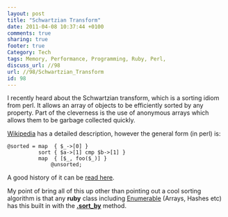 ```yaml
---
layout: post
title: "Schwartzian Transform"
date: 2011-04-08 10:37:44 +0100 
comments: true
sharing: true
footer: true
Category: Tech
tags: Memory, Performance, Programming, Ruby, Perl,
discuss_url: //98
url: //98/Schwartzian_Transform
id: 98
---
```

I recently heard about the Schwartzian transform, which is a sorting idiom from perl. It allows an array of objects to be efficiently sorted by any property. Part of the cleverness is the use of anonymous arrays which allows them to be garbage collected quickly. 

[Wikipedia][] has a detailed description, however the general form (in perl) is:

    @sorted = map  { $_->[0] }
              sort { $a->[1] cmp $b->[1] }
              map  { [$_, foo($_)] }
                  @unsorted;

A good history of it can be [read here][history].

My point of bring all of this up other than pointing out a cool sorting algorithm is that any <strong>ruby</strong> class including [Enumerable][] (Arrays, Hashes etc) has this built in with the [<strong>.sort_by</strong>][sort_by] method.



[history]: http://www.stonehenge.com/merlyn/UnixReview/col64.html
[Wikipedia]: http://en.wikipedia.org/wiki/Schwartzian_transform
[Enumerable]: http://ruby-doc.org/core/classes/Enumerable.html
[sort_by]: http://ruby-doc.org/core/classes/Enumerable.html#M001481
